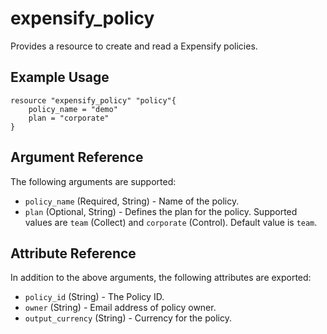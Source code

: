 # expensify_policy

Provides a resource to create and read a Expensify policies.<br>


## Example Usage

```
resource "expensify_policy" "policy"{
    policy_name = "demo"
    plan = "corporate"
}
```


## Argument Reference

The following arguments are supported:

* `policy_name` (Required, String) - Name of the policy.
* `plan` (Optional, String) - Defines the plan for the policy. Supported values are `team` (Collect) and `corporate` (Control). Default value is `team`.


## Attribute Reference

In addition to the above arguments, the following attributes are exported:

* `policy_id` (String) - The Policy ID.
* `owner` (String) - Email address of policy owner.
* `output_currency` (String) - Currency for the policy.